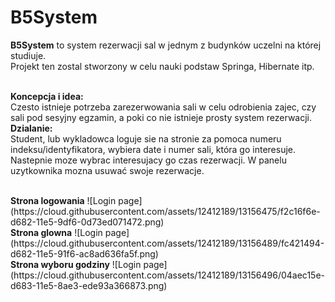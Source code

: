 # B5System
<b>B5System</b> to system rezerwacji sal w jednym z budynków uczelni na której studiuje. </br>
Projekt ten zostal stworzony w celu nauki podstaw Springa, Hibernate itp.  </br> </br>

<b>Koncepcja i idea:</b> </br>
Czesto istnieje potrzeba zarezerwowania sali w celu odrobienia zajec, czy sali pod sesyjny egzamin, a poki co nie istnieje prosty system rezerwacji.
</br>
<b>Dzialanie: </b> </br>
Student, lub wykladowca loguje sie na stronie za pomoca numeru indeksu/identyfikatora, wybiera date i numer sali, która go interesuje.
Nastepnie moze wybrac interesujacy go czas rezerwacji. W panelu uzytkownika mozna usuwać swoje rezerwacje.

</br>
<b>Strona logowania</b>
![Login page](https://cloud.githubusercontent.com/assets/12412189/13156475/f2c16f6e-d682-11e5-9df6-0d73ed071472.png)

</br>
<b>Strona glowna</b>
![Login page](https://cloud.githubusercontent.com/assets/12412189/13156489/fc421494-d682-11e5-91f6-ac8ad636fa5f.png)

</br>
<b>Strona wyboru godziny</b>
![Login page](https://cloud.githubusercontent.com/assets/12412189/13156496/04aec15e-d683-11e5-8ae3-ede93a366873.png)
